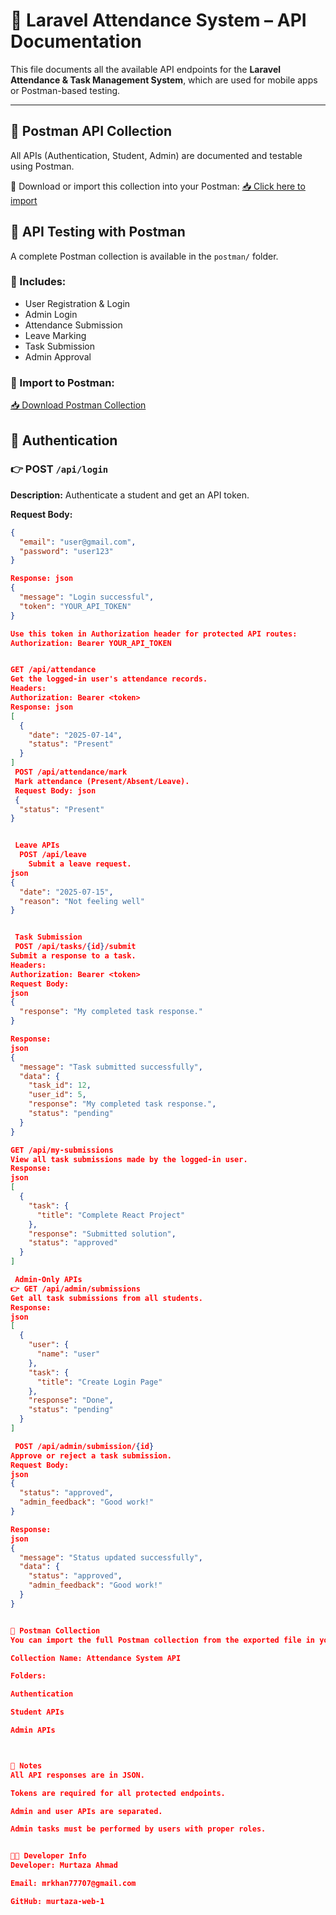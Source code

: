 # 📲 Laravel Attendance System – API Documentation

This file documents all the available API endpoints for the **Laravel Attendance & Task Management System**, which are used for mobile apps or Postman-based testing.

---
## 🧪 Postman API Collection

All APIs (Authentication, Student, Admin) are documented and testable using Postman.

📁 Download or import this collection into your Postman:
[📥 Click here to import](postman/attendance-system-api.postman_collection.json)


## 🔗 API Testing with Postman

A complete Postman collection is available in the `postman/` folder.

### 🔹 Includes:

- User Registration & Login
- Admin Login
- Attendance Submission
- Leave Marking
- Task Submission
- Admin Approval

### 📩 Import to Postman:
[📥 Download Postman Collection](postman/attendance-system-api.postman_collection.json)


## 🔐 Authentication

### 👉 POST `/api/login`

**Description:** Authenticate a student and get an API token.

**Request Body:**
```json
{
  "email": "user@gmail.com",
  "password": "user123"
}

Response: json
{
  "message": "Login successful",
  "token": "YOUR_API_TOKEN"
}

Use this token in Authorization header for protected API routes:
Authorization: Bearer YOUR_API_TOKEN


GET /api/attendance
Get the logged-in user's attendance records.
Headers:
Authorization: Bearer <token>
Response: json
[
  {
    "date": "2025-07-14",
    "status": "Present"
  }
]
 POST /api/attendance/mark
 Mark attendance (Present/Absent/Leave).
 Request Body: json
 {
  "status": "Present"
}


 Leave APIs
  POST /api/leave
    Submit a leave request. 
json
{
  "date": "2025-07-15",
  "reason": "Not feeling well"
}


 Task Submission
 POST /api/tasks/{id}/submit
Submit a response to a task.
Headers:
Authorization: Bearer <token>
Request Body:
json
{
  "response": "My completed task response."
}

Response:
json
{
  "message": "Task submitted successfully",
  "data": {
    "task_id": 12,
    "user_id": 5,
    "response": "My completed task response.",
    "status": "pending"
  }
}

GET /api/my-submissions
View all task submissions made by the logged-in user.
Response:
json
[
  {
    "task": {
      "title": "Complete React Project"
    },
    "response": "Submitted solution",
    "status": "approved"
  }
]

 Admin-Only APIs
👉 GET /api/admin/submissions
Get all task submissions from all students.
Response:
json
[
  {
    "user": {
      "name": "user"
    },
    "task": {
      "title": "Create Login Page"
    },
    "response": "Done",
    "status": "pending"
  }
]

 POST /api/admin/submission/{id}
Approve or reject a task submission.
Request Body:
json
{
  "status": "approved",
  "admin_feedback": "Good work!"
}

Response:
json
{
  "message": "Status updated successfully",
  "data": {
    "status": "approved",
    "admin_feedback": "Good work!"
  }
}


🧪 Postman Collection
You can import the full Postman collection from the exported file in your project:

Collection Name: Attendance System API

Folders:

Authentication

Student APIs

Admin APIs



🧠 Notes
All API responses are in JSON.

Tokens are required for all protected endpoints.

Admin and user APIs are separated.

Admin tasks must be performed by users with proper roles.


👨‍💻 Developer Info
Developer: Murtaza Ahmad

Email: mrkhan77707@gmail.com

GitHub: murtaza-web-1